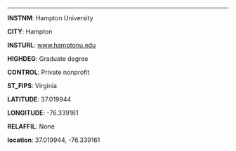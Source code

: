 
---
**INSTNM**: Hampton University

**CITY**: Hampton

**INSTURL**: www.hamptonu.edu

**HIGHDEG**: Graduate degree

**CONTROL**: Private nonprofit

**ST_FIPS**: Virginia

**LATITUDE**: 37.019944

**LONGITUDE**: -76.339161

**RELAFFIL**: None

**location**: 37.019944, -76.339161